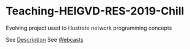 # Teaching-HEIGVD-RES-2019-Chill
Evolving project used to illustrate network programming concepts

See [Description](https://medium.com/software-engineering-heig-vd/network-programming-res-prelude-eab67078955a)
See [Webcasts](https://www.youtube.com/playlist?list=PLfKkysTy70QaN-uez0K4UpSpVUbt8ETpk)
